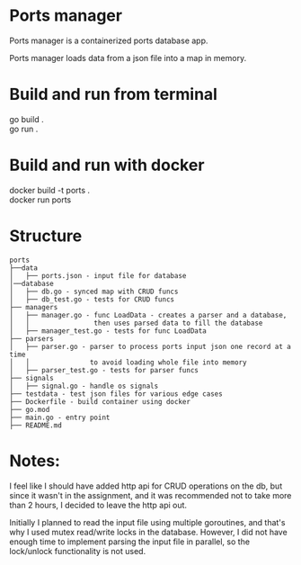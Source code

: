 # Ports manager

Ports manager is a containerized ports database app.

Ports manager loads data from a json file into a map in memory.

# Build and run from terminal

go build .  
go run .  

# Build and run with docker

docker build -t ports .  
docker run ports  

# Structure

```
ports
├──data
│   ├── ports.json - input file for database
│──database
│   ├── db.go - synced map with CRUD funcs
│   ├── db_test.go - tests for CRUD funcs
├── managers
│   ├── manager.go - func LoadData - creates a parser and a database, 
│   │                then uses parsed data to fill the database  
│   ├── manager_test.go - tests for func LoadData
├── parsers
│   ├── parser.go - parser to process ports input json one record at a time 
│   │               to avoid loading whole file into memory
│   ├── parser_test.go - tests for parser funcs
├── signals
│   ├── signal.go - handle os signals
├── testdata - test json files for various edge cases
├── Dockerfile - build container using docker 
├── go.mod
├── main.go - entry point
├── README.md
```


# Notes:

I feel like I should have added http api for CRUD operations on the db, but since it wasn't in the assignment, and it was recommended not to take more than 2 hours, I decided to leave the http api out.

Initially I planned to read the input file using multiple goroutines, and that's why I used mutex read/write locks in the database. However, I did not have enough time to implement parsing the input file in parallel, so the lock/unlock functionality is not used.

